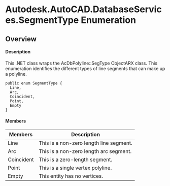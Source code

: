 # Autodesk.AutoCAD.DatabaseServices.SegmentType Enumeration

## Overview

#### Description
This .NET class wraps the AcDbPolyline::SegType ObjectARX class. This enumeration identifies the different types of line segments that can make up a polyline.
```text
public enum SegmentType {
  Line,
  Arc,
  Coincident,
  Point,
  Empty
}
```

#### Members

| Members | Description |
| --- | --- |
| Line | This is a non-zero length line segment. |
| Arc | This is a non-zero length arc segment. |
| Coincident | This is a zero-length segment. |
| Point | This is a single vertex polyline. |
| Empty | This entity has no vertices. |